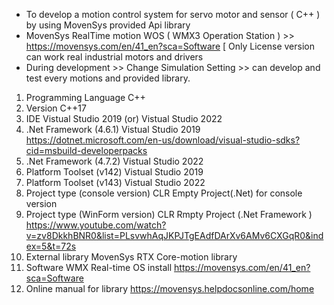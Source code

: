 - To develop a motion control system for servo motor and sensor ( C++ ) by using MovenSys provided Api library
- MovenSys RealTime motion WOS ( WMX3 Operation Station ) >>  https://movensys.com/en/41_en?sca=Software [ Only License version can work real industrial motors and drivers
- During development >> Change Simulation Setting >> can develop and test every motions and provided library.

1. Programming Language                C++
2. Version                             C++17
3. IDE                                 Vistual Studio 2019 (or) Vistual Studio 2022
4. .Net Framework (4.6.1)              Vistual Studio 2019     https://dotnet.microsoft.com/en-us/download/visual-studio-sdks?cid=msbuild-developerpacks
5. .Net Framework (4.7.2)              Vistual Studio 2022
6. Platform Toolset (v142)             Vistual Studio 2019
7. Platform Toolset (v143)             Vistual Studio 2022
8. Project type (console version)      CLR Empty Project(.Net)   for console version
9. Project type (WinForm version)      CLR Rmpty Project (.Net Framework )    https://www.youtube.com/watch?v=zv8DkkhBNR0&list=PLsvwhAqJKPJTgEAdfDArXv6AMv6CXGqR0&index=5&t=72s
10. External library                   MovenSys RTX Core-motion library
11. Software WMX Real-time OS install  https://movensys.com/en/41_en?sca=Software
12. Online manual for library          https://movensys.helpdocsonline.com/home
